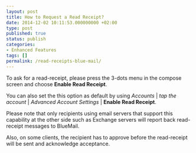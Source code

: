 ```yaml
---
layout: post
title: How to Request a Read Receipt?
date: 2014-12-02 10:11:53.000000000 +02:00
type: post
published: true
status: publish
categories:
- Enhanced Features
tags: []
permalink: /read-receipts-blue-mail/
---
```

To ask for a read-receipt, please press the 3-dots menu in the compose screen and choose **Enable Read Receipt**.

You can also set the this option as default by using *Accounts* \| *tap the account* \| *Advanced Account Settings* \| **Enable Read Receipt**.

Please note that only recipients using email servers that support this capability at the other side such as Exchange servers will report back read-receipt messages to BlueMail.

Also, on some clients, the recipient has to approve before the read-receipt will be sent and acknowledge acceptance.